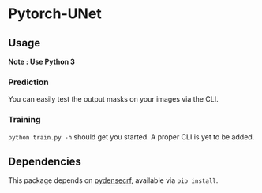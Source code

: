 # Pytorch-UNet

## Usage
**Note : Use Python 3**
### Prediction

You can easily test the output masks on your images via the CLI.

### Training

`python train.py -h` should get you started. A proper CLI is yet to be added.

## Dependencies
This package depends on [pydensecrf](https://github.com/lucasb-eyer/pydensecrf), available via `pip install`.
